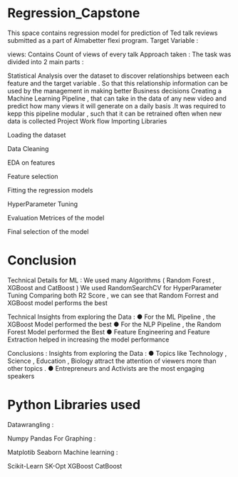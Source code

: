  # Regression_Capstone
This space contains regression model for prediction of Ted talk reviews submitted as a part of Almabetter flexi program.
Target Variable :

views: Contains Count of views of every talk
Approach taken :
The task was divided into 2 main parts :

Statistical Analysis over the dataset to discover relationships between each feature and the target variable . So that this relationship information can be used by the management in making better Business decisions
Creating a Machine Learning Pipeline , that can take in the data of any new video and predict how many views it will generate on a daily basis .It was required to kepp this pipeline modular , such that it can be retrained often when new data is collected
Project Work flow
Importing Libraries

Loading the dataset

Data Cleaning

EDA on features

Feature selection

Fitting the regression models

HyperParameter Tuning

Evaluation Metrices of the model

Final selection of the model

# Conclusion

Technical Details for ML :
We used many Algorithms ( Random Forest , XGBoost and CatBoost ) We used RandomSearchCV for HyperParameter Tuning Comparing both R2 Score , we can see that Random Forrest and XGBoost model performs the best

Technical Insights from exploring the Data :
● For the ML Pipeline , the XGBoost Model performed the best ● For the NLP Pipeline , the Random Forest Model performed the Best ● Feature Engineering and Feature Extraction helped in increasing the model performance

Conclusions : Insights from exploring the Data :
● Topics like Technology , Science , Education , Biology attract the attention of viewers more than other topics . ● Entrepreneurs and Activists are the most engaging speakers

# Python Libraries used
Datawrangling :

Numpy
Pandas
For Graphing :

Matplotib
Seaborn
Machine learning :

Scikit-Learn
SK-Opt
XGBoost
CatBoost
